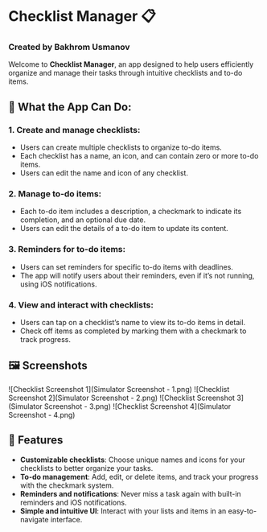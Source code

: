 # Checklist Manager 📋
### Created by Bakhrom Usmanov

Welcome to **Checklist Manager**, an app designed to help users efficiently organize and manage their tasks through intuitive checklists and to-do items.

## 📱 What the App Can Do:

### 1. **Create and manage checklists**:
   - Users can create multiple checklists to organize to-do items.
   - Each checklist has a name, an icon, and can contain zero or more to-do items.
   - Users can edit the name and icon of any checklist.

### 2. **Manage to-do items**:
   - Each to-do item includes a description, a checkmark to indicate its completion, and an optional due date.
   - Users can edit the details of a to-do item to update its content.

### 3. **Reminders for to-do items**:
   - Users can set reminders for specific to-do items with deadlines.
   - The app will notify users about their reminders, even if it’s not running, using iOS notifications.

### 4. **View and interact with checklists**:
   - Users can tap on a checklist’s name to view its to-do items in detail.
   - Check off items as completed by marking them with a checkmark to track progress.

## 🖼️ Screenshots

![Checklist Screenshot 1](Simulator Screenshot - 1.png)
![Checklist Screenshot 2](Simulator Screenshot - 2.png)
![Checklist Screenshot 3](Simulator Screenshot - 3.png)
![Checklist Screenshot 4](Simulator Screenshot - 4.png)

## 🚀 Features
- **Customizable checklists**: Choose unique names and icons for your checklists to better organize your tasks.
- **To-do management**: Add, edit, or delete items, and track your progress with the checkmark system.
- **Reminders and notifications**: Never miss a task again with built-in reminders and iOS notifications.
- **Simple and intuitive UI**: Interact with your lists and items in an easy-to-navigate interface.
